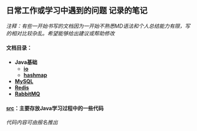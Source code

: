 ## 日常工作或学习中遇到的问题 记录的笔记

*注释：有些一开始书写的文档因为一开始不熟悉MD语法和个人总结能力有限，写的相对比较杂乱。希望能够给出建议或帮助修改*

#### 文档目录：

- **Java基础**
  - **[io](/doc/io)**
  - **[hashmap](/doc/javabase/hashmap)**
- **[MySQL](/doc/mysql)**
- **[Redis](/doc/redis/Redis大纲.md)**
- **[RabbitMQ](/doc/rabbitmq)**

#### [src](/src)：主要存放Java学习过程中的一些代码

*代码内容可由报名推出*